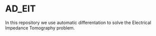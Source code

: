 # AD_EIT
In this repository we use automatic differentation to solve the Electrical Impedance Tomography problem.
